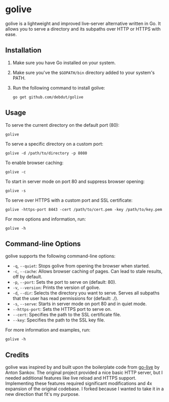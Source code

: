 # golive

golive is a lightweight and improved live-server alternative written in Go. It allows you to serve a directory and its subpaths over HTTP or HTTPS with ease.

## Installation

1. Make sure you have Go installed on your system.
2. Make sure you've the `$GOPATH/bin` directory added to your system's PATH.
2. Run the following command to install golive:

   ```
   go get github.com/debdut/golive
   ```

## Usage

To serve the current directory on the default port (80):

```
golive
```

To serve a specific directory on a custom port:

```
golive -d /path/to/directory -p 8080
```

To enable browser caching:

```
golive -c
```

To start in server mode on port 80 and suppress browser opening:

```
golive -s
```

To serve over HTTPS with a custom port and SSL certificate:

```
golive -https-port 8443 -cert /path/to/cert.pem -key /path/to/key.pem
```

For more options and information, run:

```
golive -h
```

## Command-line Options

golive supports the following command-line options:

- `-q`, `--quiet`: Stops golive from opening the browser when started.
- `-c`, `--cache`: Allows browser caching of pages. Can lead to stale results, off by default.
- `-p`, `--port`: Sets the port to serve on (default: 80).
- `-v`, `--version`: Prints the version of golive.
- `-d`, `--dir`: Selects the directory you want to serve. Serves all subpaths that the user has read permissions for (default: ./).
- `-s`, `--serve`: Starts in server mode on port 80 and in quiet mode.
- `--https-port`: Sets the HTTPS port to serve on.
- `--cert`: Specifies the path to the SSL certificate file.
- `--key`: Specifies the path to the SSL key file.

For more information and examples, run:

```
golive -h
```

## Credits

golive was inspired by and built upon the boilerplate code from [go-live](https://github.com/antsankov/go-live) by Anton Sankov. The original project provided a nice basic HTTP server, but I needed additional features like live reload and HTTPS support. Implementing these features required significant modifications and 4x expansion of the original codebase. I forked because I wanted to take it in a new direction that fit's my purpose.
